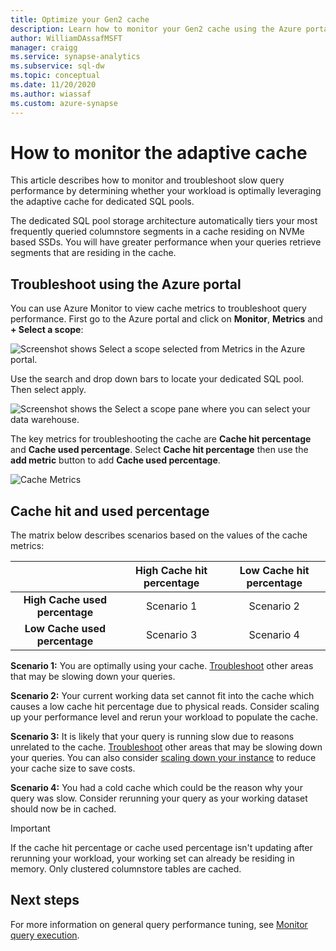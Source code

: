 ```yaml
---
title: Optimize your Gen2 cache 
description: Learn how to monitor your Gen2 cache using the Azure portal.
author: WilliamDAssafMSFT
manager: craigg
ms.service: synapse-analytics
ms.subservice: sql-dw 
ms.topic: conceptual
ms.date: 11/20/2020
ms.author: wiassaf
ms.custom: azure-synapse
---
```


# How to monitor the adaptive cache

This article describes how to monitor and troubleshoot slow query performance by determining whether your workload is optimally leveraging the adaptive cache for dedicated SQL pools.

The dedicated SQL pool storage architecture automatically tiers your most frequently queried columnstore segments in a cache residing on NVMe based SSDs. You will have greater performance when your queries retrieve segments that are residing in the cache.
 
## Troubleshoot using the Azure portal

You can use Azure Monitor to view  cache metrics to troubleshoot query performance. First go to the Azure portal and click on **Monitor**, **Metrics** and **+ Select a scope**:

![Screenshot shows Select a scope selected from Metrics in the Azure portal.](./media/sql-data-warehouse-how-to-monitor-cache/cache-0.png)

Use the search and drop down bars to locate your dedicated SQL pool. Then select apply.

![Screenshot shows the Select a scope pane where you can select your data warehouse.](./media/sql-data-warehouse-how-to-monitor-cache/cache-1.png)

The key metrics for troubleshooting the cache are **Cache hit percentage** and **Cache used percentage**. Select **Cache hit percentage** then use the **add metric** button to add **Cache used percentage**. 

![Cache Metrics](./media/sql-data-warehouse-how-to-monitor-cache/cache-2.png)

## Cache hit and used percentage

The matrix below describes scenarios based on the values of the cache metrics:

|                                | **High Cache hit percentage** | **Low Cache hit percentage** |
| :----------------------------: | :---------------------------: | :--------------------------: |
| **High Cache used percentage** |          Scenario 1           |          Scenario 2          |
| **Low Cache used percentage**  |          Scenario 3           |          Scenario 4          |

**Scenario 1:** You are optimally using your cache. [Troubleshoot](sql-data-warehouse-manage-monitor.md) other areas that may be slowing down your queries.

**Scenario 2:** Your current working data set cannot fit into the cache which causes a low cache hit percentage due to physical reads. Consider scaling up your performance level and rerun your workload to populate the cache.

**Scenario 3:** It is likely that your query is running slow due to reasons unrelated to the cache. [Troubleshoot](sql-data-warehouse-manage-monitor.md) other areas that may be slowing down your queries. You can also consider [scaling down your instance](sql-data-warehouse-manage-monitor.md) to reduce your cache size to save costs. 

**Scenario 4:** You had a cold cache which could be the reason why your query was slow. Consider rerunning your query as your working dataset should now be in cached. 

> [!IMPORTANT]
> If the cache hit percentage or cache used percentage isn't updating after rerunning your workload, your working set can already be residing in memory. Only clustered columnstore tables are cached.

## Next steps
For more information on general query performance tuning, see [Monitor query execution](sql-data-warehouse-manage-monitor.md#monitor-query-execution).
